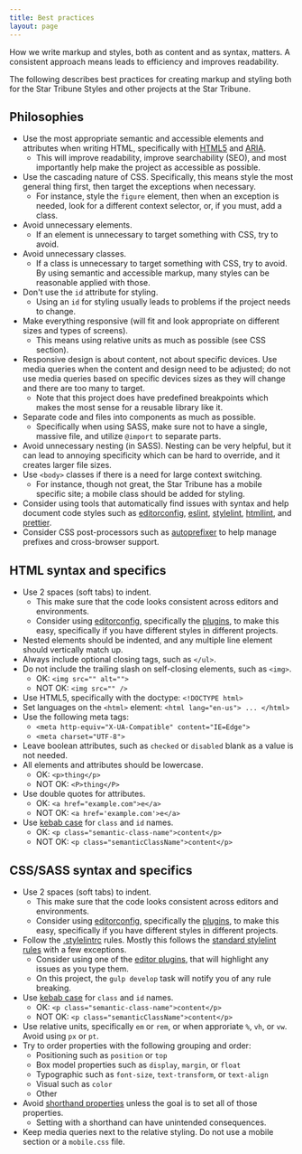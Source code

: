 ```yaml
---
title: Best practices
layout: page
---
```


How we write markup and styles, both as content and as syntax, matters.  A consistent approach means leads to efficiency and improves readability.

The following describes best practices for creating markup and styling both for the Star Tribune Styles and other projects at the Star Tribune.

## Philosophies

* Use the most appropriate semantic and accessible elements and attributes when writing HTML, specifically with  [HTML5](https://developer.mozilla.org/en-US/docs/Web/Guide/HTML/HTML5) and [ARIA](https://developer.mozilla.org/en-US/docs/Web/Accessibility/ARIA).
    * This will improve readability, improve searchability (SEO), and most importantly help make the project as accessible as possible.
* Use the cascading nature of CSS.  Specifically, this means style the most general thing first, then target the exceptions when necessary.
    * For instance, style the `figure` element, then when an exception is needed, look for a different context selector, or, if you must, add a class.
* Avoid unnecessary elements.
    * If an element is unnecessary to target something with CSS, try to avoid.
* Avoid unnecessary classes.
    * If a class is unnecessary to target something with CSS, try to avoid.  By using semantic and accessible markup, many styles can be reasonable applied with those.
* Don't use the `id` attribute for styling.
    * Using an `id` for styling usually leads to problems if the project needs to change.
* Make everything responsive (will fit and look appropriate on different sizes and types of screens).
    * This means using relative units as much as possible (see CSS section).
* Responsive design is about content, not about specific devices.  Use media queries when the content and design need to be adjusted; do not use media queries based on specific devices sizes as they will change and there are too many to target.
    * Note that this project does have predefined breakpoints which makes the most sense for a reusable library like it.
* Separate code and files into components as much as possible.
    * Specifically when using SASS, make sure not to have a single, massive file, and utilize `@import` to separate parts.
* Avoid unnecessary nesting (in SASS).  Nesting can be very helpful, but it can lead to annoying specificity which can be hard to override, and it creates larger file sizes.
* Use `<body>` classes if there is a need for large context switching.
    * For instance, though not great, the Star Tribune has a mobile specific site; a mobile class should be added for styling.
* Consider using tools that automatically find issues with syntax and help document code styles such as [editorconfig](http://editorconfig.org/), [eslint](https://eslint.org/), [stylelint](https://stylelint.io/), [htmllint](https://www.npmjs.com/package/html-lint), and [prettier](https://prettier.io/).
* Consider CSS post-processors such as [autoprefixer](https://github.com/postcss/autoprefixer) to help manage prefixes and cross-browser support.

## HTML syntax and specifics

* Use 2 spaces (soft tabs) to indent.
    * This make sure that the code looks consistent across editors and environments.
    * Consider using [editorconfig](http://editorconfig.org/), specifically the [plugins](http://editorconfig.org/#download), to make this easy, specifically if you have different styles in different projects.
* Nested elements should be indented, and any multiple line element should vertically match up.
* Always include optional closing tags, such as `</ul>`.
* Do not include the trailing slash on self-closing elements, such as `<img>`.
    * OK: `<img src="" alt="">`
    * NOT OK: `<img src="" />`
* Use HTML5, specifically with the doctype: `<!DOCTYPE html>`
* Set languages on the `<html>` element: `<html lang="en-us"> ... </html>`
* Use the following meta tags:
    * `<meta http-equiv="X-UA-Compatible" content="IE=Edge">`
    * `<meta charset="UTF-8">`
* Leave boolean attributes, such as `checked` or `disabled` blank as a value is not needed.
* All elements and attributes should be lowercase.
    * OK: `<p>thing</p>`
    * NOT OK: `<P>thing</P>`
* Use double quotes for attributes.
    * OK: `<a href="example.com">e</a>`
    * NOT OK: `<a href='example.com'>e</a>`
* Use [kebab case](https://en.wikipedia.org/wiki/Letter_case#Special_case_styles) for `class` and `id` names.
    * OK: `<p class="semantic-class-name">content</p>`
    * NOT OK: `<p class="semanticClassName">content</p>`

## CSS/SASS syntax and specifics

* Use 2 spaces (soft tabs) to indent.
    * This make sure that the code looks consistent across editors and environments.
    * Consider using [editorconfig](http://editorconfig.org/), specifically the [plugins](http://editorconfig.org/#download), to make this easy, specifically if you have different styles in different projects.
* Follow the [.stylelintrc](https://stylelint.io/) rules.  Mostly this follows the [standard stylelint rules](https://github.com/stylelint/stylelint-config-standard) with a few exceptions.
    * Consider using one of the [editor plugins](https://stylelint.io/user-guide/complementary-tools/#editor-plugins), that will highlight any issues as you type them.
    * On this project, the `gulp develop` task will notify you of any rule breaking.
* Use [kebab case](https://en.wikipedia.org/wiki/Letter_case#Special_case_styles) for `class` and `id` names.
    * OK: `<p class="semantic-class-name">content</p>`
    * NOT OK: `<p class="semanticClassName">content</p>`
* Use relative units, specifically `em` or `rem`, or when approriate `%`, `vh`, or `vw`.  Avoid using `px` or `pt`.
* Try to order properties with the following grouping and order:
    * Positioning such as `position` or `top`
    * Box model properties such as `display`, `margin`, or `float`
    * Typographic such as `font-size`, `text-transform`, or `text-align`
    * Visual such as `color`
    * Other
* Avoid [shorthand properties](https://developer.mozilla.org/en-US/docs/Web/CSS/Shorthand_properties) unless the goal is to set all of those properties.
    * Setting with a shorthand can have unintended consequences.
* Keep media queries next to the relative styling.  Do not use a mobile section or a `mobile.css` file.
